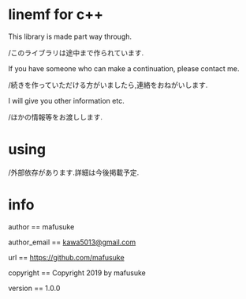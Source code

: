 # linemf for c++
This library is made part way through.

/このライブラリは途中まで作られています.

If you have someone who can make a continuation, please contact me.

/続きを作っていただける方がいましたら,連絡をおねがいします.

I will give you other information etc.

/ほかの情報等をお渡しします.
# using

/外部依存があります.詳細は今後掲載予定.

# info
author == mafusuke

author_email == kawa5013@gmail.com

url == https://github.com/mafusuke

copyright == Copyright 2019 by mafusuke

version == 1.0.0
